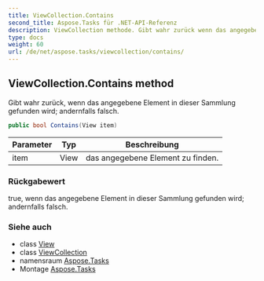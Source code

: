 ```yaml
---
title: ViewCollection.Contains
second_title: Aspose.Tasks für .NET-API-Referenz
description: ViewCollection methode. Gibt wahr zurück wenn das angegebene Element in dieser Sammlung gefunden wird andernfalls falsch.
type: docs
weight: 60
url: /de/net/aspose.tasks/viewcollection/contains/
---
```

## ViewCollection.Contains method

Gibt wahr zurück, wenn das angegebene Element in dieser Sammlung gefunden wird; andernfalls falsch.

```csharp
public bool Contains(View item)
```

| Parameter | Typ | Beschreibung |
| --- | --- | --- |
| item | View | das angegebene Element zu finden. |

### Rückgabewert

true, wenn das angegebene Element in dieser Sammlung gefunden wird; andernfalls falsch.

### Siehe auch

* class [View](../../view/)
* class [ViewCollection](../)
* namensraum [Aspose.Tasks](../../viewcollection/)
* Montage [Aspose.Tasks](../../../)


